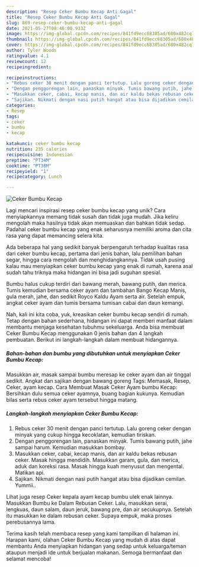 ```yaml
---
description: "Resep Ceker Bumbu Kecap Anti Gagal"
title: "Resep Ceker Bumbu Kecap Anti Gagal"
slug: 869-resep-ceker-bumbu-kecap-anti-gagal
date: 2021-05-27T08:46:08.933Z
image: https://img-global.cpcdn.com/recipes/841fd9ecc68305ad/680x482cq70/ceker-bumbu-kecap-foto-resep-utama.jpg
thumbnail: https://img-global.cpcdn.com/recipes/841fd9ecc68305ad/680x482cq70/ceker-bumbu-kecap-foto-resep-utama.jpg
cover: https://img-global.cpcdn.com/recipes/841fd9ecc68305ad/680x482cq70/ceker-bumbu-kecap-foto-resep-utama.jpg
author: Tyler Woods
ratingvalue: 4.1
reviewcount: 12
recipeingredient:

recipeinstructions:
- "Rebus ceker 30 menit dengan panci tertutup. Lalu goreng ceker dengan minyak yang cukup hingga kecoklatan, kemudian tiriskan."
- "Dengan penggorengan lain, panaskan minyak. Tumis bawang putih, jahe sampai harum. Kemudian masukkan bombay."
- "Masukkan ceker, cabai, kecap manis, dan air kaldu bekas rebusan ceker. Masak hingga mendidih. Masukkan garam, gula, dan merica, aduk dan koreksi rasa. Masak hingga kuah menyusut dan mengental. Matikan api."
- "Sajikan. Nikmati dengan nasi putih hangat atau bisa dijadikan cemilan. Yummii.."
categories:
- Resep
tags:
- ceker
- bumbu
- kecap

katakunci: ceker bumbu kecap 
nutrition: 235 calories
recipecuisine: Indonesian
preptime: "PT34M"
cooktime: "PT38M"
recipeyield: "1"
recipecategory: Lunch

---
```



![Ceker Bumbu Kecap](https://img-global.cpcdn.com/recipes/841fd9ecc68305ad/680x482cq70/ceker-bumbu-kecap-foto-resep-utama.jpg)

Lagi mencari inspirasi resep ceker bumbu kecap yang unik? Cara menyiapkannya memang tidak susah dan tidak juga mudah. Jika keliru mengolah maka hasilnya tidak akan memuaskan dan bahkan tidak sedap. Padahal ceker bumbu kecap yang enak seharusnya memiliki aroma dan cita rasa yang dapat memancing selera kita.

Ada beberapa hal yang sedikit banyak berpengaruh terhadap kualitas rasa dari ceker bumbu kecap, pertama dari jenis bahan, lalu pemilihan bahan segar, hingga cara mengolah dan menghidangkannya. Tidak usah pusing kalau mau menyiapkan ceker bumbu kecap yang enak di rumah, karena asal sudah tahu triknya maka hidangan ini bisa jadi suguhan spesial.

Bumbu halus cukup terdiri dari bawang merah, bawang putih, dan merica. Tumis kemudian bersama ceker ayam dan tambahan Bango Kecap Manis, gula merah, jahe, dan sedikit Royco Kaldu Ayam serta air. Setelah empuk, angkat ceker ayam dan tumis bersama tumisan cabai dan daun kemangi.


Nah, kali ini kita coba, yuk, kreasikan ceker bumbu kecap sendiri di rumah. Tetap dengan bahan sederhana, hidangan ini dapat memberi manfaat dalam membantu menjaga kesehatan tubuhmu sekeluarga. Anda bisa membuat Ceker Bumbu Kecap menggunakan 0 jenis bahan dan 4 langkah pembuatan. Berikut ini langkah-langkah dalam membuat hidangannya.

<!--inarticleads1-->

##### Bahan-bahan dan bumbu yang dibutuhkan untuk menyiapkan Ceker Bumbu Kecap:



Masukkan air, masak sampai bumbu meresap ke ceker ayam dan air tinggal sedikit. Angkat dan sajikan dengan bawang goreng Tags: Memasak, Resep, Ceker, ayam kecap. Cara Membuat Masak Ceker Ayam bumbu Kecap: Bersihkan dulu semua ceker ayamnya, buang bagian kukunya. Kemudian bilas serta rebus ceker ayam tersebut hingga matang. 

<!--inarticleads2-->

##### Langkah-langkah menyiapkan Ceker Bumbu Kecap:

1. Rebus ceker 30 menit dengan panci tertutup. Lalu goreng ceker dengan minyak yang cukup hingga kecoklatan, kemudian tiriskan.
1. Dengan penggorengan lain, panaskan minyak. Tumis bawang putih, jahe sampai harum. Kemudian masukkan bombay.
1. Masukkan ceker, cabai, kecap manis, dan air kaldu bekas rebusan ceker. Masak hingga mendidih. Masukkan garam, gula, dan merica, aduk dan koreksi rasa. Masak hingga kuah menyusut dan mengental. Matikan api.
1. Sajikan. Nikmati dengan nasi putih hangat atau bisa dijadikan cemilan. Yummii..


Lihat juga resep Ceker kepala ayam kecap bumbu ulek enak lainnya. Masukkan Bumbu ke Dalam Rebusan Ceker. Lalu, masukkan serai, lengkuas, daun salam, daun jeruk, bawang pre, dan air secukupnya. Setelah itu masukkan ke dalam rebusan ceker. Supaya empuk, maka proses perebusannya lama. 

Terima kasih telah membaca resep yang kami tampilkan di halaman ini. Harapan kami, olahan Ceker Bumbu Kecap yang mudah di atas dapat membantu Anda menyiapkan hidangan yang sedap untuk keluarga/teman ataupun menjadi ide untuk berjualan makanan. Semoga bermanfaat dan selamat mencoba!
